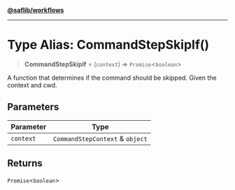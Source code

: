 [**@saflib/workflows**](../index.md)

---

# Type Alias: CommandStepSkipIf()

> **CommandStepSkipIf** = (`context`) => `Promise`\<`boolean`\>

A function that determines if the command should be skipped. Given the context and cwd.

## Parameters

| Parameter | Type                            |
| --------- | ------------------------------- |
| `context` | `CommandStepContext` & `object` |

## Returns

`Promise`\<`boolean`\>
